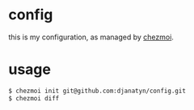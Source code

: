 # config

this is my configuration, as managed by [chezmoi](https://www.chezmoi.io/).

# usage

``` sh
$ chezmoi init git@github.com:djanatyn/config.git
$ chezmoi diff
```
